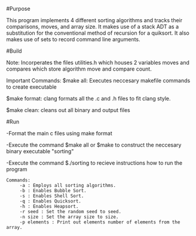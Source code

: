 #Purpose

This program implements 4 different sorting algorithms
and tracks their comparisons, moves, and array size. It
makes use of a stack ADT as a substitution for the conventional
method of recursion for a quiksort. It also makes use of sets
to record command line arguments.


#Build

Note:
	Incorperates the files utilities.h which houses
	2 variables moves and compares which store algorithm
	move and compare count.

Important Commands:
$make all:
	Executes neccesary makefile commands to create executable 
	
$make format:
	clang formats all the .c and .h files to fit clang style.
	
$make clean:
	cleans out all binary and output files

	
	
#Run

-Format the main c files using make format

-Execute the command $make all or $make to construct
 the neccesary binary executable "sorting"

-Execute the command $./sorting 
 to recieve instructions how to run the program
 
 	Commands:
 		 -a : Employs all sorting algorithms.
 		 -b : Enables Bubble Sort.
		 -s : Enables Shell Sort.
		 -q : Enables Quicksort.
 		 -h : Enables Heapsort.
 		 -r seed : Set the random seed to seed. 
 		 -n size : Set the array size to size. 
		 -p elements : Print out elements number of elements from the array.
 		

